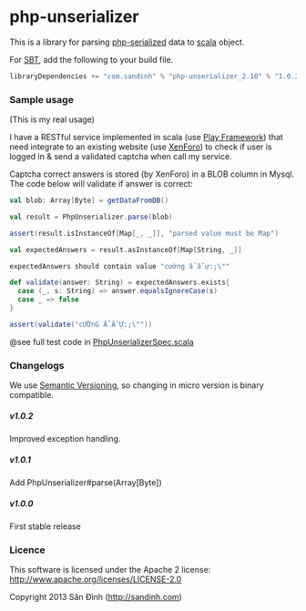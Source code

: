 php-unserializer
========================
This is a library for parsing [php-serialized](http://php.net/manual/en/function.serialize.php) data to [scala](http://scala-lang.org/) object.

For [SBT](http://www.scala-sbt.org/), add the following to your build file.

```scala
libraryDependencies += "com.sandinh" % "php-unserializer_2.10" % "1.0.2"
```

### Sample usage
(This is my real usage)

I have a RESTful service implemented in scala (use [Play Framework](http://www.playframework.com/)) that need integrate to an existing website (use [XenForo](http://xenforo.com/)) to check if user is logged in & send a validated captcha when call my service.

Captcha correct answers is stored (by XenForo) in a BLOB column in Mysql.
The code below will validate if answer is correct:
```scala
val blob: Array[Byte] = getDataFromDB()

val result = PhpUnserializer.parse(blob)

assert(result.isInstanceOf[Map[_, _]], "parsed value must be Map")

val expectedAnswers = result.asInstanceOf[Map[String, _]]

expectedAnswers should contain value "cường ẩ ẵ ự:;\""

def validate(answer: String) = expectedAnswers.exists{
  case (_, s: String) => answer.equalsIgnoreCase(s)
  case _ => false
}

assert(validate("cƯỜnG Ẩ Ẵ Ự:;\""))
```
@see full test code in [PhpUnserializerSpec.scala](https://github.com/giabao/php-unserializer/blob/master/src/test/scala/com/sandinh/phpparser/PhpUnserializerSpec.scala)

### Changelogs
We use [Semantic Versioning](http://semver.org), so changing in micro version is binary compatible.

##### v1.0.2
Improved exception handling.

##### v1.0.1
Add PhpUnserializer#parse(Array[Byte])

##### v1.0.0
First stable release

### Licence
This software is licensed under the Apache 2 license:
http://www.apache.org/licenses/LICENSE-2.0

Copyright 2013 Sân Đình (http://sandinh.com)
